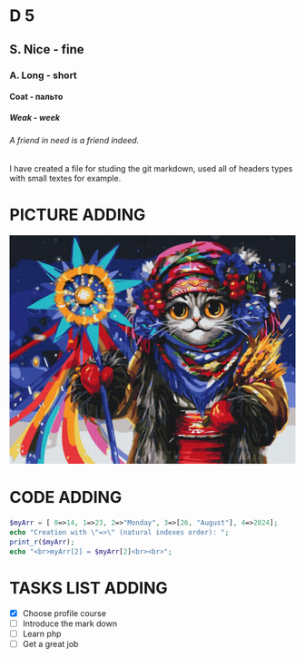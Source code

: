 # D 5 
## S. Nice - fine
### A. Long - short
#### Coat - пальто
##### Weak - week
###### A friend in need is a friend indeed.

I have created a file for studing the git markdown, used all of headers types with small textes for example.

# PICTURE ADDING
![Very ukrainian cat](ukr_cat.jpg)

# CODE ADDING
```php
$myArr = [ 0=>14, 1=>23, 2=>"Monday", 3=>[26, "August"], 4=>2024];
echo "Creation with \"=>\" (natural indexes order): ";
print_r($myArr);
echo "<br>myArr[2] = $myArr[2]<br><br>";
```

# TASKS LIST ADDING
- [x] Choose profile course
- [ ] Introduce the mark down
- [ ] Learn php
- [ ] Get a great job
